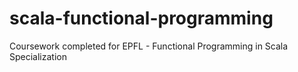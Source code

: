 # scala-functional-programming
Coursework completed for EPFL - Functional Programming in Scala Specialization

